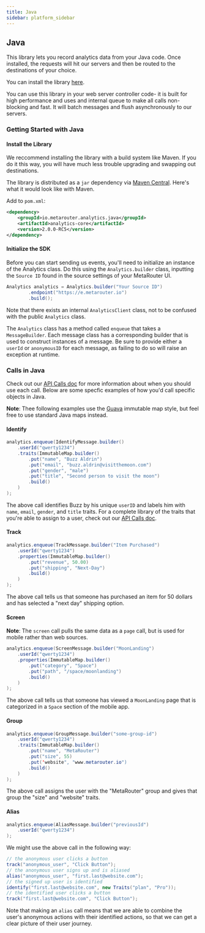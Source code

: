 ```yaml
---
title: Java
sidebar: platform_sidebar
---
```


## Java

This library lets you record analytics data from your Java code. Once installed, the requests will hit our servers and then be routed to the destinations of your choice. 

You can install the library [here](https://mvnrepository.com/artifact/io.metarouter.analytics.java/analytics-core/2.0.0-RC5).

You can use this library in your web server controller code- it is built for high performance and uses and internal queue to make all calls non-blocking and fast. It will batch messages and flush asynchronously to our servers.

### Getting Started with Java

#### Install the Library

We reccommend installing the library with a build system like Maven. If you do it this way, you will have much less trouble upgrading and swapping out destinations. 

The library is distributed as a `jar` dependency via [Maven Central](http://search.maven.org/). Here's what it would look like with Maven.

Add to `pom.xml`:
```xml
<dependency>
    <groupId>io.metarouter.analytics.java</groupId>
    <artifactId>analytics-core</artifactId>
    <version>2.0.0-RC5</version>
</dependency>
```

#### Initialize the SDK

Before you can start sending us events, you'll need to initialize an instance of the Analytics class. Do this using the `Analytics.builder` class, inputting the `Source ID` found in the source settings of your MetaRouter UI.
```java
Analytics analytics = Analytics.builder("Your Source ID")
        .endpoint("https://e.metarouter.io")
        .build();
```
Note that there exists an internal `AnalyticsClient` class, not to be confused with the public `Analytics` class.

The `Analytics` class has a method called `enqueue` that takes a `MessageBuilder`. Each message class has a corresponding builder that is used to construct instances of a message. Be sure to provide either a `userId` or `anonymousID` for each message, as failing to do so will raise an exception at runtime.

### Calls in Java

Check out our [API Calls doc](../calls.html) for more information about when you should use each call. Below are some specfic examples of how you'd call specific objects in Java.

**Note**: Thee following examples use the [Guava](https://github.com/google/guava) immutable map style, but feel free to use standard Java maps instead.

#### Identify

```java
analytics.enqueue(IdentifyMessage.builder()
    .userId("qwerty1234")
    .traits(ImmutableMap.builder()
        .put("name", "Buzz Aldrin")
        .put("email", "buzz.aldrin@visitthemoon.com")
        .put("gender", "male")
        .put("title", "Second person to visit the moon")
        .build()
    )
);
```
The above call identifies Buzz by his unique `userID` and labels him with `name`, `email`, `gender`, and `title` traits. For a complete library of the traits that you're able to assign to a user, check out our [API Calls doc](../calls.html).


#### Track
```java
analytics.enqueue(TrackMessage.builder("Item Purchased")
    .userId("qwerty1234")
    .properties(ImmutableMap.builder()
        .put("revenue", 50.00)
        .put("shipping", "Next-Day")
        .build()
    )
);
```

The above call tells us that someone has purchased an item for 50 dollars and has selected a "next day" shipping option. 



#### Screen

**Note**: The `screen` call pulls the same data as a `page` call, but is used for mobile rather than web sources. 

```java
analytics.enqueue(ScreenMessage.builder("MoonLanding")
    .userId("qwerty1234")
    .properties(ImmutableMap.builder()
        .put("category", "Space")
        .put("path", "/space/moonlanding")
        .build()
    )
);
```

The above call tells us that someone has viewed a `MoonLanding` page that is categorized in a `Space` section of the mobile app. 

#### Group


```java
analytics.enqueue(GroupMessage.builder("some-group-id")
    .userId("qwerty1234")
    .traits(ImmutableMap.builder()
        .put("name", "MetaRouter")
        .put("size", 55)
        .put('website", "www.metarouter.io")
        .build()
    )
);
```

The above call assigns the user with the "MetaRouter" group and gives that group the "size" and "website" traits. 

#### Alias

```java
analytics.enqueue(AliasMessage.builder("previousId")
    .userId("qwerty1234")
);
```

We might use the above call in the following way:
```java
// the anonymous user clicks a button
track("anonymous_user", "Click Button");
// the anonymous user signs up and is aliased
alias("anonymous_user", "first.last@website.com");
// the signed up user is identified
identify("first.last@website.com", new Traits("plan", "Pro"));
// the identified user clicks a button
track("first.last@website.com", "Click Button");
```

Note that making an `alias` call means that we are able to combine the user's anonymous actions with their identified actions, so that we can get a clear picture of their user journey.
